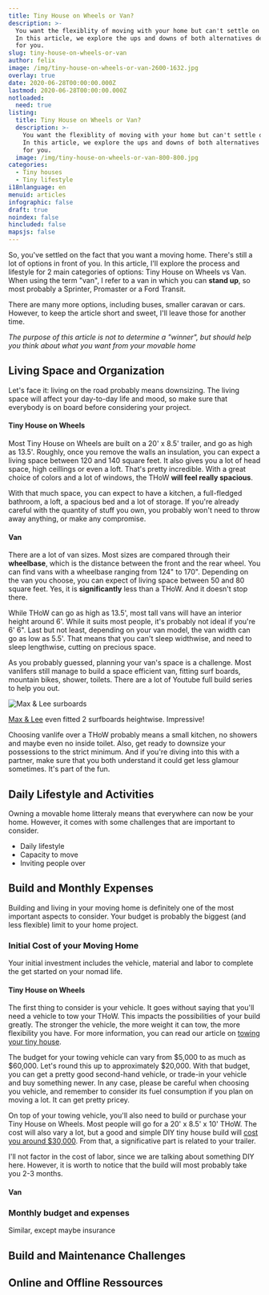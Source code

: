 ```yaml
---
title: Tiny House on Wheels or Van?
description: >-
  You want the flexiblity of moving with your home but can't settle on the best way to do it? We've been there.
  In this article, we explore the ups and downs of both alternatives depending on what's the most important
  for you.
slug: tiny-house-on-wheels-or-van
author: felix
image: /img/tiny-house-on-wheels-or-van-2600-1632.jpg
overlay: true
date: 2020-06-28T00:00:00.000Z
lastmod: 2020-06-28T00:00:00.000Z
notloaded:
  need: true
listing:
  title: Tiny House on Wheels or Van?
  description: >-
    You want the flexiblity of moving with your home but can't settle on the best way to do it? We've been there.
    In this article, we explore the ups and downs of both alternatives depending on what's the most important
    for you.
  image: /img/tiny-house-on-wheels-or-van-800-800.jpg
categories:
  - Tiny houses
  - Tiny lifestyle
i18nlanguage: en
menuid: articles
infographic: false
draft: true
noindex: false
hincluded: false
mapsjs: false
---
```

So, you've settled on the fact that you want a moving home. There's still a lot of options in front of you. In this article, I'll explore the process and lifestyle for 2 main categories of options: Tiny House on Wheels vs Van. When using the term "van", I refer to a van in which you can **stand up**, so most probably a Sprinter, Promaster or a Ford Transit.

There are many more options, including buses, smaller caravan or cars. However, to keep the article short and sweet, I'll leave those for another time.

_The purpose of this article is not to determine a "winner", but should help you think about what you want from your movable home_

## Living Space and Organization

Let's face it: living on the road probably means downsizing. The living space will affect your day-to-day life and mood, so make sure that everybody is on board before considering your project.

#### Tiny House on Wheels

Most Tiny House on Wheels are built on a 20' x 8.5' trailer, and go as high as 13.5'. Roughly, once you remove the walls an insulation, you can expect a living space between 120 and 140 square feet. It also gives you a lot of head space, high ceillings or even a loft. That's pretty incredible. With a great choice of colors and a lot of windows, the THoW **will feel really spacious**.

With that much space, you can expect to have a kitchen, a full-fledged bathroom, a loft, a spacious bed and a lot of storage. If you're already careful with the quantity of stuff you own, you probably won't need to throw away anything, or make any compromise.

#### Van

There are a lot of van sizes. Most sizes are compared through their **wheelbase**, which is the distance between the front and the rear wheel. You can find vans with a wheelbase ranging from 124" to 170". Depending on the van you choose, you can expect of living space between 50 and 80 square feet. Yes, it is **significantly** less than a THoW. And it doesn't stop there.

While THoW can go as high as 13.5', most tall vans will have an interior height around 6'. While it suits most people, it's probably not ideal if you're 6' 6". Last but not least, depending on your van model, the van width can go as low as 5.5'. That means that you can't sleep widthwise, and need to sleep lengthwise, cutting on precious space.

As you probably guessed, planning your van's space is a challenge. Most vanlifers still manage to build a space efficient van, fitting surf boards, mountain bikes, shower, toilets. There are a lot of Youtube full build series to help you out.

![Max & Lee surboards](/img/max-and-lee-surfboards-ig.jpg)

<span class="figcaption">[Max & Lee](https://www.instagram.com/maxandlee_) even fitted 2 surfboards heightwise. Impressive!</span>

Choosing vanlife over a THoW probably means a small kitchen, no showers and maybe even no inside toilet. Also, get ready to downsize your possessions to the strict minimum. And if you're diving into this with a partner, make sure that you both understand it could get less glamour sometimes. It's part of the fun.

## Daily Lifestyle and Activities

Owning a movable home litteraly means that everywhere can now be your home. However, it comes with some challenges that are important to consider.
 
- Daily lifestyle
- Capacity to move
- Inviting people over

## Build and Monthly Expenses

Building and living in your moving home is definitely one of the most important aspects to consider. Your budget is probably the biggest (and less flexible) limit to your home project.

### Initial Cost of your Moving Home

Your initial investment includes the vehicle, material and labor to complete the get started on your nomad life.

#### Tiny House on Wheels

The first thing to consider is your vehicle. It goes without saying that you'll need a vehicle to tow your THoW. This impacts the possibilities of your build greatly. The stronger the vehicle, the more weight it can tow, the more flexibility you have. For more information, you can read our article on [towing your tiny house](/articles/what-type-of-truck-do-you-need-to-tow-your-tiny-house/).

The budget for your towing vehicle can vary from $5,000 to as much as $60,000. Let's round this up to approximately $20,000. With that budget, you can get a pretty good second-hand vehicle, or trade-in your vehicle and buy something newer. In any case, please be careful when choosing you vehicle, and remember to consider its fuel consumption if you plan on moving a lot. It can get pretty pricey.

On top of your towing vehicle, you'll also need to build or purchase your Tiny House on Wheels. Most people will go for a 20' x 8.5' x 10' THoW. The cost will also vary a lot, but a good and simple DIY tiny house build will [cost you around $30,000](/articles/how-much-money-does-a-tiny-house-cost/). From that, a significative part is related to your trailer.

I'll not factor in the cost of labor, since we are talking about something DIY here. However, it is worth to notice that the build will most probably take you 2-3 months. 

#### Van

### Monthly budget and expenses

Similar, except maybe insurance

## Build and Maintenance Challenges

## Online and Offline Ressources

